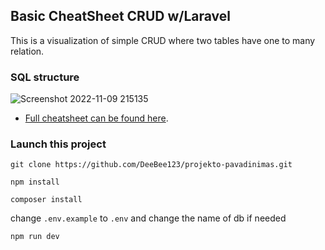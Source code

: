 ## Basic CheatSheet CRUD w/Laravel

This is a visualization of simple CRUD where two tables have one to many relation.

### SQL structure
![Screenshot 2022-11-09 215135](https://user-images.githubusercontent.com/55953117/200927590-9ff226dc-5852-4831-9948-d05bd2c7db40.png)

- [Full cheatsheet can be found here](https://docs.google.com/document/d/1aioGFWd04iEm8Wrj033hxG9WSBTBDN1mQ1nHR8Ea1Fo/edit?usp=sharing).

### Launch this project
```
git clone https://github.com/DeeBee123/projekto-pavadinimas.git
```
```
npm install
```
```
composer install
```
change ``.env.example`` to ``.env`` and change the name of db if needed
```
npm run dev
```

